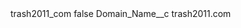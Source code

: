 <?xml version="1.0" encoding="UTF-8"?>
<CustomMetadata xmlns="http://soap.sforce.com/2006/04/metadata" xmlns:xsi="http://www.w3.org/2001/XMLSchema-instance" xmlns:xsd="http://www.w3.org/2001/XMLSchema">
    <label>trash2011_com</label>
    <protected>false</protected>
    <values>
        <field>Domain_Name__c</field>
        <value xsi:type="xsd:string">trash2011.com</value>
    </values>
</CustomMetadata>
